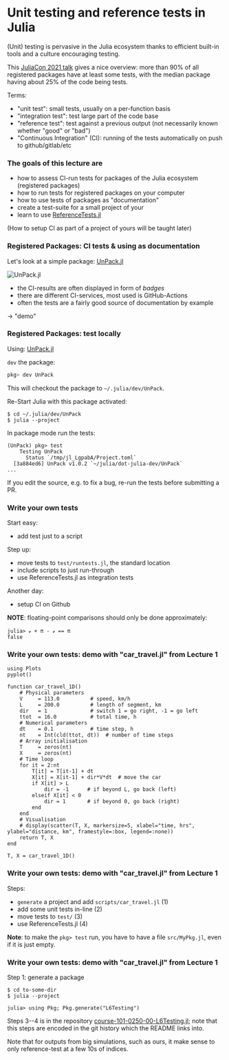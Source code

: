 <!--This file was generated, do not modify it.-->
# Unit testing and reference tests in Julia

(Unit) testing is pervasive in the Julia ecosystem thanks to efficient built-in tools and
a culture encouraging testing.

This [JuliaCon 2021 talk](https://live.juliacon.org/talk/HVSAW9) gives a nice overview: more than 90% of all registered
packages have at least some tests, with the median package having about 25% of the code being tests.

Terms:
- "unit test": small tests, usually on a per-function basis
- "integration test": test large part of the code base
- "reference test": test against a previous output (not necessarily known whether "good" or "bad")
- "Continuous Integration" (CI): running of the tests automatically on push to github/gitlab/etc

### The goals of this lecture are
- how to assess CI-run tests for packages of the Julia ecosystem (registered packages)
- how to run tests for registered packages on your computer
- how to use tests of packages as "documentation"
- create a test-suite for a small project of your
- learn to use [ReferenceTests.jl](https://github.com/JuliaTesting/ReferenceTests.jl)

(How to setup CI as part of a project of yours will be taught later)

### Registered Packages: CI tests & using as documentation

Let's look at a simple package: [UnPack.jl](https://github.com/mauro3/UnPack.jl)

![UnPack.jl](../assets/literate_figures/l6_UnPack.png)

- the CI-results are often displayed in form of _badges_
- there are different CI-services, most used is GitHub-Actions
- often the tests are a fairly good source of documentation by example

-> "demo"

### Registered Packages: test locally

Using: [UnPack.jl](https://github.com/mauro3/UnPack.jl)

`dev` the package:
```julia
pkg> dev UnPack
```
This will checkout the package to `~/.julia/dev/UnPack`.

Re-Start Julia with this package activated:
```
$ cd ~/.julia/dev/UnPack
$ julia --project
```
In package mode run the tests:
```
(UnPack) pkg> test
    Testing UnPack
      Status `/tmp/jl_LgpabA/Project.toml`
  [3a884ed6] UnPack v1.0.2 `~/julia/dot-julia-dev/UnPack`
...
```
If you edit the source, e.g. to fix a bug, re-run the tests before submitting a PR.

### Write your own tests

Start easy:
- add test just to a script

Step up:
- move tests to `test/runtests.jl`, the standard location
- include scripts to just run-through
- use ReferenceTests.jl as integration tests

Another day:
- setup CI on Github

**NOTE**: floating-point comparisons should only be done approximately:
```
julia> ℯ + π - ℯ == π
false
```

### Write your own tests: demo with "car_travel.jl" from Lecture 1

```julia:ex1
using Plots
pyplot()

function car_travel_1D()
    # Physical parameters
    V     = 113.0          # speed, km/h
    L     = 200.0          # length of segment, km
    dir   = 1              # switch 1 = go right, -1 = go left
    ttot  = 16.0           # total time, h
    # Numerical parameters
    dt    = 0.1            # time step, h
    nt    = Int(cld(ttot, dt))  # number of time steps
    # Array initialisation
    T     = zeros(nt)
    X     = zeros(nt)
    # Time loop
    for it = 2:nt
        T[it] = T[it-1] + dt
        X[it] = X[it-1] + dir*V*dt  # move the car
        if X[it] > L
            dir = -1      # if beyond L, go back (left)
        elseif X[it] < 0
            dir = 1       # if beyond 0, go back (right)
        end
    end
    # Visualisation
    # display(scatter(T, X, markersize=5, xlabel="time, hrs", ylabel="distance, km", framestyle=:box, legend=:none))
    return T, X
end

T, X = car_travel_1D()
```

### Write your own tests: demo with "car_travel.jl" from Lecture 1

Steps:
- `generate` a project and add `scripts/car_travel.jl` (1)
- add some unit tests in-line (2)
- move tests to `test/` (3)
- use ReferenceTests.jl (4)

**Note**: to make the `pkg> test` run, you have to have a file `src/MyPkg.jl`,
even if it is just empty.

### Write your own tests: demo with "car_travel.jl" from Lecture 1

Step 1: generate a package
```
$ cd to-some-dir
$ julia --project

julia> using Pkg; Pkg.generate("L6Testing")
```

Steps 3--4 is in the repository [course-101-0250-00-L6Testing.jl](https://github.com/mauro3/course-101-0250-00-L6Testing.jl);
note that this steps are encoded in the git history which the README links into.

Note that for outputs from big simulations, such as ours, it make sense to
only reference-test at a few 10s of indices.

